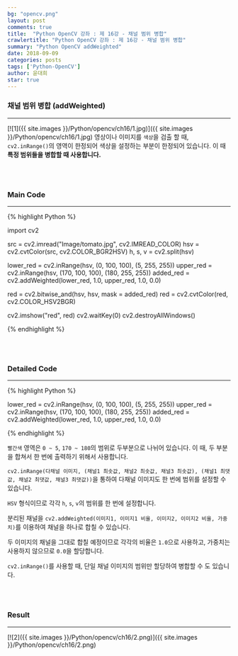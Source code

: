 ```yaml
---
bg: "opencv.png"
layout: post
comments: true
title:  "Python OpenCV 강좌 : 제 16강 - 채널 범위 병합"
crawlertitle: "Python OpenCV 강좌 : 제 16강 - 채널 범위 병합"
summary: "Python OpenCV addWeighted"
date: 2018-09-09
categories: posts
tags: ['Python-OpenCV']
author: 윤대희
star: true
---
```


### 채널 범위 병합 (addWeighted) ###
----------
[![1]({{ site.images }}/Python/opencv/ch16/1.jpg)]({{ site.images }}/Python/opencv/ch16/1.jpg)
영상이나 이미지를 `색상`을 검출 할 때, `cv2.inRange()`의 영역이 한정되어 색상을 설정하는 부분이 한정되어 있습니다. 이 때 **특정 범위들을 병합할 때 사용합니다.**

<br>
<br>

### Main Code  ###
----------

{% highlight Python %}

import cv2

src = cv2.imread("Image/tomato.jpg", cv2.IMREAD_COLOR)
hsv = cv2.cvtColor(src, cv2.COLOR_BGR2HSV)
h, s, v = cv2.split(hsv)

lower_red = cv2.inRange(hsv, (0, 100, 100), (5, 255, 255))
upper_red = cv2.inRange(hsv, (170, 100, 100), (180, 255, 255))
added_red = cv2.addWeighted(lower_red, 1.0, upper_red, 1.0, 0.0)

red = cv2.bitwise_and(hsv, hsv, mask = added_red)
red = cv2.cvtColor(red, cv2.COLOR_HSV2BGR)

cv2.imshow("red", red)
cv2.waitKey(0)
cv2.destroyAllWindows()

{% endhighlight %}

<br>
<br>

### Detailed Code ###
----------

{% highlight Python %}

lower_red = cv2.inRange(hsv, (0, 100, 100), (5, 255, 255))
upper_red = cv2.inRange(hsv, (170, 100, 100), (180, 255, 255))
added_red = cv2.addWeighted(lower_red, 1.0, upper_red, 1.0, 0.0)

{% endhighlight %}

`빨간색` 영역은 `0 ~ 5`, `170 ~ 180`의 범위로 두부분으로 나뉘어 있습니다. 이 때, 두 부분을 합쳐서 한 번에 출력하기 위해서 사용합니다.

`cv2.inRange(다채널 이미지, (채널1 최솟값, 채널2 최솟값, 채널3 최솟값), (채널1 최댓값, 채널2 최댓값, 채널3 최댓값))`을 통하여 다채널 이미지도 한 번에 범위를 설정할 수 있습니다.

`HSV` 형식이므로 각각 `h`, `s`, `v`의 범위를 한 번에 설정합니다.

분리된 채널을 `cv2.addWeighted(이미지1, 이미지1 비율, 이미지2, 이미지2 비율, 가중치)`를 이용하여 채널을 하나로 합칠 수 있습니다.

두 이미지의 채널을 그대로 합칠 예정이므로 각각의 비율은 `1.0`으로 사용하고, 가중치는 사용하지 않으므로 `0.0`을 할당합니다.

`cv2.inRange()`를 사용할 때, 단일 채널 이미지의 범위만 할당하여 병합할 수 도 있습니다.

<br>
<br>

### Result ###
----------

[![2]({{ site.images }}/Python/opencv/ch16/2.png)]({{ site.images }}/Python/opencv/ch16/2.png)



